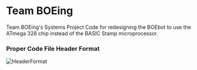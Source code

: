 # Team BOEing

Team BOEing's Systems Project Code for redesigning the BOEbot to use the ATmega 328 chip instead of the BASIC Stamp microprocessor.

### Proper Code File Header Format
![HeaderFormat](https://dl.dropboxusercontent.com/u/27880001/HeaderFormat.PNG)
